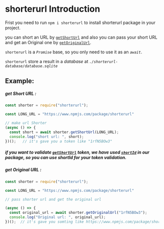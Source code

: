 # shorterurl Introduction

Frist you need to run `npm i shorterurl` to install shorterurl package in your project.

you can short an URL by [`getShortUrl`](#get-short-url-) and also you can pass your short URL and get an Original one by [`getOriginalUrl`](#get-original-url-).

`shorterurl` is a *`Promise`* base, so you only need to use it as an *`await`*.

`shorterurl` store a result in a *database* at *`./shorterurl-database/database.sqlite`*


## Example:

##### get Short URL :

```javascript
const shorter = require("shorterurl");

const LONG_URL = "https://www.npmjs.com/package/shorterurl"

// make url Shorter
(async () => {
  const short = await shorter.getShortUrl(LONG_URL);
  console.log("short url: ", short);
})();   // it's gave you a token like "1rfN5BOw3"
```

##### if you want to validate [`getShortUrl`](#get-short-url-) token, we have used [`shortId`](https://www.npmjs.com/package/shortid) in our package, so you can use *shortId* for your token validation.


##### get Original URL :
``` javascript
const shorter = require("shorterurl");

const LONG_URL = "https://www.npmjs.com/package/shorterurl"

// pass shorter url and get the original url

(async () => {
  const original_url = await shorter.getOriginalUrl("1rfN5BOw3");
  console.log("Original url: ", original_url);
})();  // it's gave you somting like https://www.npmjs.com/package/shorterurl
```